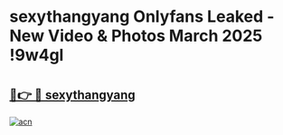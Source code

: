 # sexythangyang Onlyfans Leaked - New Video & Photos March 2025 !9w4gl

# <h2><a href="https://wd8mt7.iuczelnia.edu.pl?title=sexythangyang&ref=9w4gl">🔗👉 🔴 sexythangyang</a></h2>

[![acn](https://github.com/user-attachments/assets/0f9c940e-d8b0-45ae-aac7-cd30a18b3e1c)](https://wd8mt7.iuczelnia.edu.pl?title=sexythangyang&ref=9w4gl)

